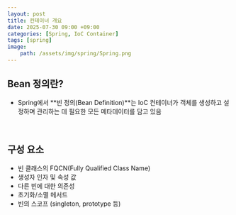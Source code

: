 ```yaml
---
layout: post
title: 컨테이너 개요
date: 2025-07-30 09:00 +09:00
categories: [Spring, IoC Container]
tags: [spring]
image:
    path: /assets/img/spring/Spring.png
---
```


## Bean 정의란?

- Spring에서 **빈 정의(Bean Definition)**는 IoC 컨테이너가 객체를 생성하고 설정하며 관리하는 데 필요한 모든 메타데이터를 담고 있음

<br>

## 구성 요소

- 빈 클래스의 FQCN(Fully Qualified Class Name)
- 생성자 인자 및 속성 값
- 다른 빈에 대한 의존성
- 초기화/소멸 메서드
- 빈의 스코프 (singleton, prototype 등)